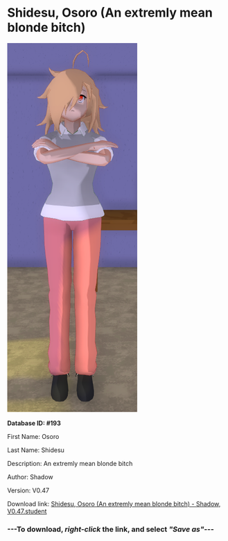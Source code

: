 # Shidesu, Osoro (An extremly mean blonde bitch)

<img src="https://raw.githubusercontent.com/Arbiter1223/Daigaku-Gurashi-Custom-Students/master/Students/Files/Shidesu%2C%20Osoro%20(An%20extremly%20mean%20blonde%20bitch).png" title="Shidesu, Osoro (An extremly mean blonde bitch) - Shadow, V0.47">

**Database ID: #193**

First Name: Osoro

Last Name: Shidesu

Description: An extremly mean blonde bitch

Author: Shadow

Version: V0.47

Download link: <a href="https://raw.githubusercontent.com/Arbiter1223/Daigaku-Gurashi-Custom-Students/master/Students/Files/Shidesu%2C%20Osoro%20(An%20extremly%20mean%20blonde%20bitch)%20-%20Shadow%2C%20V0.47.student">Shidesu, Osoro (An extremly mean blonde bitch) - Shadow, V0.47.student</a>

### ---**To download, _right-click_ the link, and select _"Save as"_**---
